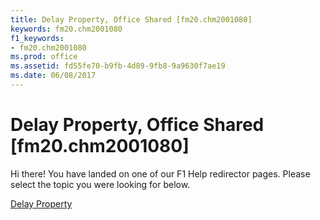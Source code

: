 ```yaml
---
title: Delay Property, Office Shared [fm20.chm2001080]
keywords: fm20.chm2001080
f1_keywords:
- fm20.chm2001080
ms.prod: office
ms.assetid: fd55fe70-b9fb-4d89-9fb8-9a9630f7ae19
ms.date: 06/08/2017
---
```



# Delay Property, Office Shared [fm20.chm2001080]

Hi there! You have landed on one of our F1 Help redirector pages. Please select the topic you were looking for below.

[Delay Property](http://msdn.microsoft.com/library/12d76300-bd1c-4b65-ca8e-b9c63e19100f%28Office.15%29.aspx)

